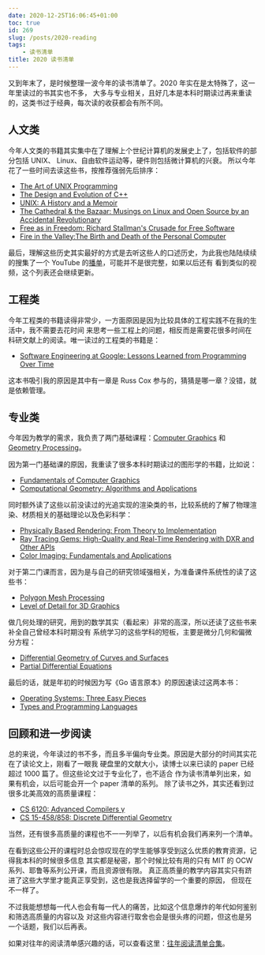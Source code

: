 ```yaml
---
date: 2020-12-25T16:06:45+01:00
toc: true
id: 269
slug: /posts/2020-reading
tags:
    - 读书清单
title: 2020 读书清单
---
```


又到年末了，是时候整理一波今年的读书清单了。2020 年实在是太特殊了，这一年里读过的书其实也不多，
大多与专业相关，且好几本是本科时期读过再来重读的，这类书过于经典，每次读的收获都会有所不同。

<!--more-->

## 人文类

今年人文类的书籍其实集中在了理解上个世纪计算机的发展史上了，包括软件的部分包括 UNIX、
Linux、自由软件运动等，硬件则包括微计算机的兴衰。
所以今年花了一些时间去读这些书，按推荐强弱先后排序：

- [The Art of UNIX Programming](https://book.douban.com/subject/1229959/)
- [The Design and Evolution of C++](https://book.douban.com/subject/10536031/)
- [UNIX: A History and a Memoir](https://book.douban.com/subject/34866216/)
- [The Cathedral & the Bazaar: Musings on Linux and Open Source by an Accidental Revolutionary](https://book.douban.com/subject/1395541/)
- [Free as in Freedom: Richard Stallman's Crusade for Free Software](https://book.douban.com/subject/1785874/)
- [Fire in the Valley:The Birth and Death of the Personal Computer](https://book.douban.com/subject/26353278/)

最后，理解这些历史其实最好的方式是去听这些人的口述历史，为此我也陆陆续续的搜集了一个 YouTube 
的[播单](https://changkun.de/s/unix-history-youtube)，可能并不是很完整，如果以后还有
看到类似的视频，这个列表还会继续更新。

## 工程类

今年工程类的书籍读得非常少，一方面原因是因为比较具体的工程实践不在我的生活中，我不需要去花时间
来思考一些工程上的问题，相反而是需要花很多时间在科研文献上的阅读。唯一读过的工程类的书籍是：

- [Software Engineering at Google: Lessons Learned from Programming Over Time](https://book.douban.com/subject/34875994/)

这本书吸引我的原因是其中有一章是 Russ Cox 参与的，猜猜是哪一章？没错，就是依赖管理。

## 专业类

今年因为教学的需求，我负责了两门基础课程：[Computer Graphics](https://github.com/mimuc/cg1-ss20) 和 [Geometry Processing](https://github.com/mimuc/gp-ws2021)。

因为第一门基础课的原因，我重读了很多本科时期读过的图形学的书籍，比如说：

- [Fundamentals of Computer Graphics](https://book.douban.com/subject/26868819/)
- [Computational Geometry: Algorithms and Applications](https://book.douban.com/subject/3217620/)

同时额外读了这些以前没读过的光追实现的渲染类的书，比较系统的了解了物理渲染、材质相关的基础理论以及色彩科学：

- [Physically Based Rendering: From Theory to Implementation](https://book.douban.com/subject/26736280/)
- [Ray Tracing Gems: High-Quality and Real-Time Rendering with DXR and Other APIs](https://link.springer.com/book/10.1007%2F978-1-4842-4427-2)
- [Color Imaging: Fundamentals and Applications](https://book.douban.com/subject/2584525/)

对于第二门课而言，因为是与自己的研究领域强相关，为准备课件系统性的读了这些书：

- [Polygon Mesh Processing](https://book.douban.com/subject/5463738/)
- [Level of Detail for 3D Graphics](https://book.douban.com/subject/30341693/)

做几何处理的研究，用到的数学其实（看起来）非常的高深，所以还读了这些书来补全自己曾经本科时期没有
系统学习的这些学科的短板，主要是微分几何和偏微分方程：

- [Differential Geometry of Curves and Surfaces](https://book.douban.com/subject/26845663/)
- [Partial Differential Equations](https://book.douban.com/subject/4767375/)

最后的话，就是年初的时候因为写《Go 语言原本》的原因速读过这两本书：

- [Operating Systems: Three Easy Pieces](https://book.douban.com/subject/19973015/)
- [Types and Programming Languages](https://book.douban.com/subject/1761910/)

## 回顾和进一步阅读

总的来说，今年读过的书不多，而且多半偏向专业类。原因是大部分的时间其实花在了读论文上，刚看了一眼我
硬盘里的文献大小，读博士以来已读的 paper 已经超过 1000 篇了。但这些论文过于专业化了，也不适合
作为读书清单列出来，如果有机会，以后可能会开一个 paper 清单的系列。
除了读书之外，其实还看到过很多北美高效的高质量课程：

- [CS 6120: Advanced Compilers γ](https://www.cs.cornell.edu/courses/cs6120/2020fa/)
- [CS 15-458/858: Discrete Differential Geometry](http://brickisland.net/DDGSpring2020/)

当然，还有很多高质量的课程也不一一列举了，以后有机会我们再来列一个清单。

在看到这些公开的课程时总会惊叹现在的学生能够享受到这么优质的教育资源，记得我本科的时候很多信息
其实都是秘密，那个时候比较有用的只有 MIT 的 OCW 系列、耶鲁等系列公开课，而且资源很有限。
真正高质量的教学内容其实只有跻进了这些大学里才能真正享受到，这也是我选择留学的一个重要的原因，
但现在不一样了。

不过我能想想每一代人也会有每一代人的痛苦，比如这个信息爆炸的年代如何鉴别和筛选高质量的内容以及
对这些内容进行取舍也会是很头疼的问题，但这也是另一个话题，我们以后再表。

如果对往年的阅读清单感兴趣的话，可以查看这里：[往年阅读清单合集](https://changkun.de/blog/tags/%E8%AF%BB%E4%B9%A6%E6%B8%85%E5%8D%95/)。

<!-- TODO: 2021 -->
<!-- Cloud Native Go -->
<!-- BPF Performance Tools -->